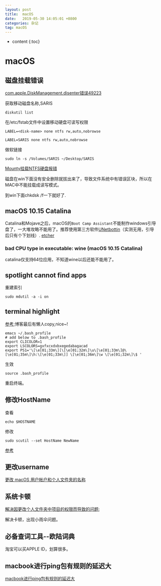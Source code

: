 ```yaml
---
layout: post
title:  macOS
date:   2019-05-30 14:05:01 +0800
categories: 杂记
tag: macOS
---
```

* content
{:toc}


# macOS

## 磁盘挂载错误

[com.apple.DiskManagement.disenter错误49223](https://lequ7.com/weinengzhuangzaisoftwarecom-apple-diskmanagement-disentercuowu49223-macosx-catalinaxitong.html)

获取移动磁盘名称,SARIS

```shell
diskutil list
```

在/etc/fstab文件中设置移动硬盘可读写权限

```shell
LABEL=<disk-name> none ntfs rw,auto,nobrowse

LABEL=SARIS none ntfs rw,auto,nobrowse
```

做软链接

```shell
sudo ln -s /Volumes/SARIS ~/Desktop/SARIS
```

[Mounty挂载NTFS硬盘报错](https://www.jianshu.com/p/d7a5e0519dbe)

磁盘在win下面没有安全删除就拔出来了，导致文件系统中有错误区块，所以在MAC中不能挂载成读写模式。

到win下面chkdsk /f一下就好了.

## macOS 10.15 Catalina

Catalina和Mojave之后，macOS的`Boot Camp Assistant`不能制作windows引导盘了，一大堆攻略不能用了。推荐使用第三方软件[UNetbottin](https://unetbootin.github.io/)（实测无用，引导后只有个下划线）. [etcher](https://www.balena.io/etcher/)

### bad CPU type in executable: wine (macOS 10.15 Catalina)

catalina仅支持64位应用，不知道wine以后还能不能用了。

## spotlight cannot find apps

重建索引

```shell
sudo mdutil -a -i on
```

## terminal highlight
[参考](https://blog.csdn.net/elemman/article/details/50936304);博客最后有懒人copy,nice~!

```shell
emacs ~/.bash_profile
# add below to .bash_profile
export CLICOLOR=1
export LSCOLORS=gxfxcxdxbxegedabagacad
export PS1='\[\e[01;33m\][\[\e[01;32m\]\u\[\e[01;33m\]@\[\e[01;35m\]\h:\[\e[01;33m\]] \[\e[01;36m\]\w \[\e[01;32m\]\$ '
```
生效

```shell
source .bash_profile
```
重启终端。

## 修改HostName
查看
```
echo $HOSTNAME
```
修改
```
sudo scutil --set HostName NewName
```
[参考](http://xiaosheng.me/2015/08/23/article5/)

## 更改username
[更改 macOS 用户帐户和个人文件夹的名称](https://support.apple.com/zh-cn/HT201548)

## 系统卡顿
[解决因更改个人文件夹中项目的权限而导致的问题](https://support.apple.com/zh-cn/HT203538);

解决卡顿，出现小雨伞问题。

## 必备查词工具--欧陆词典
淘宝可以买APPLE ID，划算很多。

## macbook进行ping包有规则的延迟大
[macbook进行ping包有规则的延迟大](https://blog.51cto.com/ganmu/2065517)
